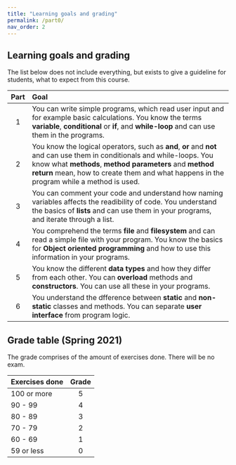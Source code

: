 ```yaml
---
title: "Learning goals and grading"
permalink: /part0/
nav_order: 2
---
```


## Learning goals and grading

The list below does not include everything, but exists to give a guideline for students, what to expect from this course. 

| Part     |      Goal   |  
|:--------:|:------------|
| 1| You can write simple programs, which read user input and for example basic calculations. You know the terms **variable**, **conditional** or **if**, and **while-loop** and can use them in the programs. |
| 2| You know the logical operators, such as **and**, **or** and **not** and can use them in conditionals and while-loops. You know what **methods**, **method parameters** and **method return** mean, how to create them and what happens in the program while a method is used. |
| 3| You can comment your code and understand how naming variables affects the readibility of code. You understand the basics of **lists** and can use them in your programs, and iterate through a list. |
| 4| You comprehend the terms **file** and **filesystem** and can read a simple file with your program. You know the basics for **Object oriented programming** and how to use this information in your programs. |
| 5| You know the different **data types** and how they differ from each other. You can **overload** methods and **constructors**. You can use all these in your programs. |
| 6| You understand the dfference between **static** and **non-static** classes and methods. You can separate **user interface** from program logic. |




## Grade table (Spring 2021)
The grade comprises of the amount of exercises done. There will be no exam. 

| Exercises done | Grade |
|:----------------|:-----:|
| 100 or more   |   5   |
| 90 - 99 |   4   |
| 80 - 89  |   3   |
| 70 - 79  |   2   |
| 60 - 69  |   1   |
| 59 or less|   0   |


